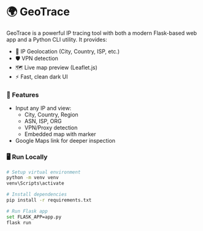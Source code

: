 # 🌍 GeoTrace

GeoTrace is a powerful IP tracing tool with both a modern Flask-based web app and a Python CLI utility. It provides:
- 📍 IP Geolocation (City, Country, ISP, etc.)
- 🛡 VPN detection
- 🗺 Live map preview (Leaflet.js)
- ⚡ Fast, clean dark UI

### 🔧 Features
- Input any IP and view:
  - City, Country, Region
  - ASN, ISP, ORG
  - VPN/Proxy detection
  - Embedded map with marker
- Google Maps link for deeper inspection

### 🖥 Run Locally
```bash
# Setup virtual environment
python -m venv venv
venv\Scripts\activate

# Install dependencies
pip install -r requirements.txt

# Run Flask app
set FLASK_APP=app.py
flask run
